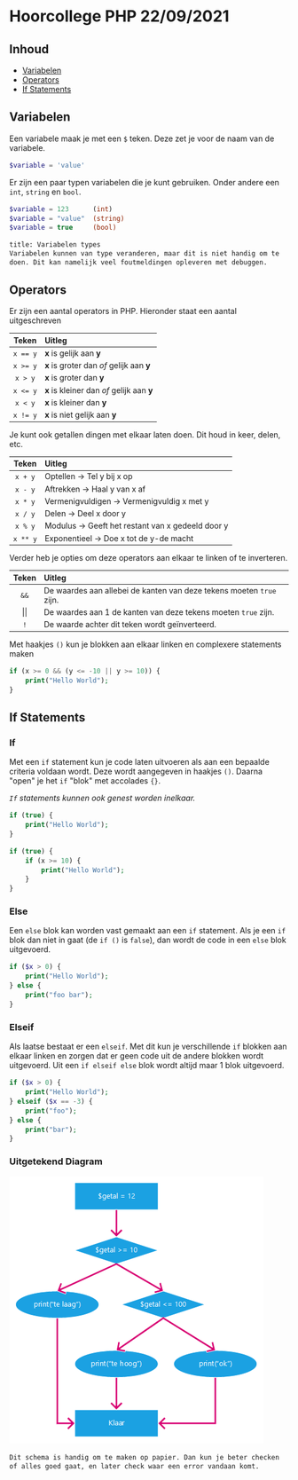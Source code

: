 # Hoorcollege PHP 22/09/2021

## Inhoud

- [Variabelen](#Variabelen)
- [Operators](#Operators)
- [If Statements](#If%20Statements)

## Variabelen

Een variabele maak je met een `$` teken. Deze zet je voor de naam van de variabele.

```php
$variable = 'value'
```

Er zijn een paar typen variabelen die je kunt gebruiken. Onder andere een `int`, `string` en `bool`.

```php
$variable = 123      (int)
$variable = "value"  (string)
$variable = true     (bool)
```

```ad-info
title: Variabelen types
Variabelen kunnen van type veranderen, maar dit is niet handig om te doen. Dit kan namelijk veel foutmeldingen opleveren met debuggen.
```

## Operators

Er zijn een aantal operators in PHP. Hieronder staat een aantal uitgeschreven

|  Teken   | Uitleg                                     |
| :------: | :----------------------------------------- |
| `x == y` | **x** is gelijk aan **y**                  |
| `x >= y` | **x** is groter dan _of_ gelijk aan **y**  |
| `x > y`  | **x** is groter dan **y**                  |
| `x <= y` | **x** is kleiner dan _of_ gelijk aan **y** |
| `x < y`  | **x** is kleiner dan **y**                 |
| `x != y` | **x** is niet gelijk aan **y**             |

Je kunt ook getallen dingen met elkaar laten doen. Dit houd in keer, delen, etc.

|  Teken   | Uitleg                                            |
| :------: | :------------------------------------------------ |
| `x + y`  | Optellen -> Tel y bij x op                        |
| `x - y`  | Aftrekken -> Haal y van x af                      |
| `x * y`  | Vermenigvuldigen -> Vermenigvuldig x met y        |
| `x / y`  | Delen -> Deel x door y                            |
| `x % y`  | Modulus -> Geeft het restant van x gedeeld door y |
| `x ** y` | Exponentieel -> Doe x tot de y-de macht           |

Verder heb je opties om deze operators aan elkaar te linken of te inverteren.

| Teken | Uitleg                                                               |
| :---: | :------------------------------------------------------------------- |
| `&&`  | De waardes aan allebei de kanten van deze tekens moeten `true` zijn. |
| \|\|  | De waardes aan 1 de kanten van deze tekens moeten `true` zijn.       |
|  `!`  | De waarde achter dit teken wordt geïnverteerd.                       |

Met haakjes `()` kun je blokken aan elkaar linken en complexere statements maken

```php
if (x >= 0 && (y <= -10 || y >= 10)) {
	print("Hello World");
}
```

## If Statements

### If

Met een `if` statement kun je code laten uitvoeren als aan een bepaalde criteria voldaan wordt. Deze wordt aangegeven in haakjes `()`. Daarna "open" je het `if` "blok" met accolades `{}`.

_`If` statements kunnen ook genest worden inelkaar._

```php
if (true) {
	print("Hello World");
}
```

```php
if (true) {
	if (x >= 10) {
		print("Hello World");
	}
}
```

### Else

Een `else` blok kan worden vast gemaakt aan een `if` statement. Als je een `if` blok dan niet in gaat (de `if ()` is `false`), dan wordt de code in een `else` blok uitgevoerd.

```php
if ($x > 0) {
	print("Hello World");
} else {
	print("foo bar");
}
```

### Elseif

Als laatse bestaat er een `elseif`. Met dit kun je verschillende `if` blokken aan elkaar linken en zorgen dat er geen code uit de andere blokken wordt uitgevoerd. Uit een `if elseif else` blok wordt altijd maar 1 blok uitgevoerd.

```php
if ($x > 0) {
	print("Hello World");
} elseif ($x == -3) {
	print("foo");
} else {
	print("bar");
}
```

### Uitgetekend Diagram

![if](../../assets/php/2021-09-24/if.png)

```ad-tip
Dit schema is handig om te maken op papier. Dan kun je beter checken of alles goed gaat, en later check waar een error vandaan komt.
```
